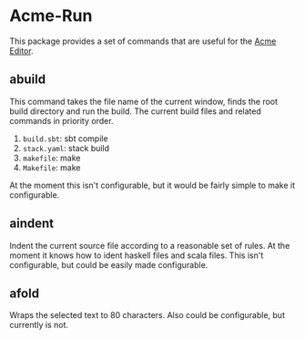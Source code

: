 Acme-Run
========

This package provides a set of commands that are useful for the [Acme 
Editor](http://acme.cat-v.org/). 

abuild
------

This command takes the file name of the current window, finds the root build 
directory and run the build. The current build files and related commands in 
priority order. 

1. `build.sbt`: sbt compile
2. `stack.yaml`: stack build
3. `makefile`: make
4. `Makefile`: make

At the moment this isn't configurable, but it would be fairly simple to make it 
configurable. 

aindent
-------

Indent the current source file according to a reasonable set of rules. At the 
moment it knows how to ident haskell files and scala files. This isn't 
configurable, but could be easily made configurable.

afold
-----

Wraps the selected text to 80 characters. Also could be configurable, but 
currently is not.
